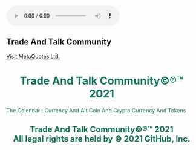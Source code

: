 <html>
	<body>
		<audio controls autoplay>
			<source src="https://github.com/thecode3/TradeAndTalk/blob/main/src/Blue1.mp3 , https://github.com/thecode3/TradeAndTalk/blob/main/src/Blue2.mp3">
			</audio>
		<head>
			<style>
				body {
				background-image: url(https://github.com/thecode3/TradeAndTalk/blob/main/TradeAndTalk%20Photos/TradeAndTalk%20Main.jpg?raw=true);
				background-repeat: no-repeat;
				background-attachment: fixed; 
				background-size: 100% 100%;
				}
			</style>
			<head>
				<body>
					<html>
						<h2>Trade And Talk Community</h2>
						<a href="https://www.mql5.com/en/users/osamaahmed/">Visit MetaQuotes Ltd.</a>
						<body>
							<html>
								<h1 style="color:16755C;text-align:center;">Trade And Talk Community©®™ 2021</h1>
								<p style="color:16755C;"> The Calendar : Currency And Alt Coin And Crypto Currency And Tokens <p> 
									<script
										type="text/javascript" src="https://c.mql5.com/js/widgets/navigator/widget.js"></script>
								<div id="navigatorWidget"></div>
								<script type="text/javascript">
									new
navigatorWidget({"type":"converter","filter":"USDGBP","datepicker":true,"details":true,"extras":"USD,EUR,GBP,JPY,CHF,CNH,CAD,NOK,AUD,SGD,NZD,SEK,RUB,ZAR,MXN,PLN,HKD","width":"1300%","height":"800%"});
								</script>
								<h2 style="color:16755C;text-align:center;"> <p>Trade And Talk Community©®™ 2021 <br> All legal rights are held by © 2021 GitHub, Inc.</h2>
								<head>
									<body>
										<html>
